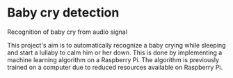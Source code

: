 # Baby cry detection
Recognition of baby cry from audio signal

This project's aim is to automatically recognize a baby crying while sleeping and start a lullaby to calm him or her down.
This is done by implementing a machine learning algorithm on a Raspberry Pi.
The algorithm is previously trained on a computer due to reduced resources available on Raspberry Pi.

